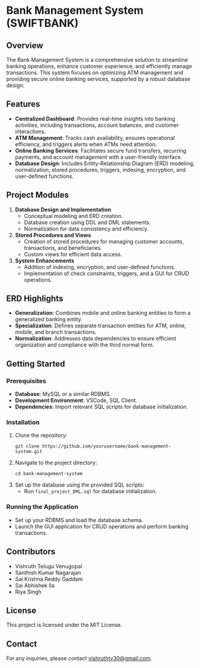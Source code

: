 
# Bank Management System (SWIFTBANK)

## Overview
The Bank Management System is a comprehensive solution to streamline banking operations, enhance customer experience, and efficiently manage transactions. This system focuses on optimizing ATM management and providing secure online banking services, supported by a robust database design.

## Features
- **Centralized Dashboard**: Provides real-time insights into banking activities, including transactions, account balances, and customer interactions.
- **ATM Management**: Tracks cash availability, ensures operational efficiency, and triggers alerts when ATMs need attention.
- **Online Banking Services**: Facilitates secure fund transfers, recurring payments, and account management with a user-friendly interface.
- **Database Design**: Includes Entity-Relationship Diagram (ERD) modeling, normalization, stored procedures, triggers, indexing, encryption, and user-defined functions.

## Project Modules
1. **Database Design and Implementation**
   - Conceptual modeling and ERD creation.
   - Database creation using DDL and DML statements.
   - Normalization for data consistency and efficiency.
2. **Stored Procedures and Views**
   - Creation of stored procedures for managing customer accounts, transactions, and beneficiaries.
   - Custom views for efficient data access.
3. **System Enhancements**
   - Addition of indexing, encryption, and user-defined functions.
   - Implementation of check constraints, triggers, and a GUI for CRUD operations.

## ERD Highlights
- **Generalization**: Combines mobile and online banking entities to form a generalized banking entity.
- **Specialization**: Defines separate transaction entities for ATM, online, mobile, and branch transactions.
- **Normalization**: Addresses data dependencies to ensure efficient organization and compliance with the third normal form.

## Getting Started
### Prerequisites
- **Database**: MySQL or a similar RDBMS.
- **Development Environment**: VSCode, SQL Client.
- **Dependencies**: Import relevant SQL scripts for database initialization.

### Installation
1. Clone the repository:
   ```
   git clone https://github.com/yourusername/bank-management-system.git
   ```
2. Navigate to the project directory:
   ```
   cd bank-management-system
   ```
3. Set up the database using the provided SQL scripts:
   - Run `final_project_DML.sql` for database initialization.

### Running the Application
- Set up your RDBMS and load the database schema.
- Launch the GUI application for CRUD operations and perform banking transactions.

## Contributors
- Vishruth Telugu Venugopal
- Santhish Kumar Nagarajan
- Sai Krishna Reddy Gaddam
- Sai Abhishek Ila
- Riya Singh

## License
This project is licensed under the MIT License.

## Contact
For any inquiries, please contact vishruthtv30@gmail.com.
